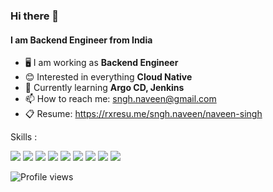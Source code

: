 ### Hi there 👋
#### I am Backend Engineer from India

- 🖥️ I am working as **Backend Engineer**
- 😊 Interested in everything **Cloud Native**
- 📖 Currently learning **Argo CD, Jenkins**
- 📫 How to reach me: sngh.naveen@gmail.com
- 📋 Resume: https://rxresu.me/sngh.naveen/naveen-singh

Skills : 

<a href="https://go.dev/" title="Golang"><img src="https://img.shields.io/badge/Go-00ADD8?style=for-the-badge&logo=go&logoColor=white" /></a>
<a href="https://kubernetes.io/" title="Kubernetes"><img src="https://img.shields.io/badge/kubernetes-326ce5.svg?&style=for-the-badge&logo=kubernetes&logoColor=white" /></a>
<a href="https://aws.amazon.com/" title="AWS"><img src="https://img.shields.io/badge/Amazon_AWS-FF9900?style=for-the-badge&logo=amazonaws&logoColor=white" /></a>
<a href="https://graphql.org/" title="GraphQL"><img src="https://img.shields.io/badge/GraphQl-E10098?style=for-the-badge&logo=graphql&logoColor=white" /></a>
<a href="https://www.docker.com/" title="Docker"><img src="https://img.shields.io/badge/Docker-2CA5E0?style=for-the-badge&logo=docker&logoColor=white" /></a>
<a href="https://redis.io/" title="Redis"><img src="https://img.shields.io/badge/redis-%23DD0031.svg?style=for-the-badge&logo=redis&logoColor=white" /></a>
<a href="https://www.mysql.com/" title="MySql"><img src="https://img.shields.io/badge/mysql-%2300f.svg?style=for-the-badge&logo=mysql&logoColor=white" /></a>
<a href="https://www.travis-ci.com/" title="TravisCI"><img src="https://img.shields.io/badge/travis%20ci-%232B2F33.svg?style=for-the-badge&logo=travis&logoColor=white" /></a>
<a href="https://www.gnu.org/software/bash/" title="Shell"><img src="https://img.shields.io/badge/shell_script-%23121011.svg?style=for-the-badge&logo=gnu-bash&logoColor=white" /></a>


![Profile views](https://gpvc.arturio.dev/snghnaveen)
